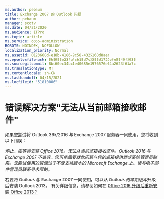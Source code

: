 ```yaml
---
ms.author: pebaum
title: Exchange 2007 的 Outlook 问题
author: pebaum
manager: scotv
ms.date: 04/21/2020
ms.audience: ITPro
ms.topic: article
ms.service: o365-administration
ROBOTS: NOINDEX, NOFOLLOW
localization_priority: Normal
ms.assetid: 0123668d-e18b-4186-9c58-4325168d8aec
ms.openlocfilehash: 5b8988e234a4cb15d7c3388d1727efe5840f3038
ms.sourcegitcommit: 8bc60ec34bc1e40685e3976576e04a2623f63a7c
ms.translationtype: MT
ms.contentlocale: zh-CN
ms.lasthandoff: 04/15/2021
ms.locfileid: "51810006"
---
```

# <a name="solution-for-error-you-wont-be-able-to-receive-mail-from-a-current-mailbox"></a>错误解决方案"无法从当前邮箱接收邮件"
如果您尝试将 Outlook 365/2016 与 Exchange 2007 服务器一同使用，您将收到以下错误：

*停止，应等待安装 Office 2016。无法从当前邮箱接收邮件。Outlook 2016 与 Exchange 2007 不兼容。您可能需要就此问题与您的邮箱提供商或系统管理员联系。您尝试使用的资源位于不受支持版本的 Microsoft Exchange 上。请与电子邮件管理员联系寻求帮助。*

若要将 Outlook 与 Exchange 2007 一同使用，可以从 Outlook 的早期版本升级后安装 Outlook 2013。 有关详细信息，请参阅如何在 [Office 2016 升级后重新安装 Office 2013？](https://support.office.com/article/a6ca92f4-cbb4-4609-9fdb-f8d3dd6812f3)